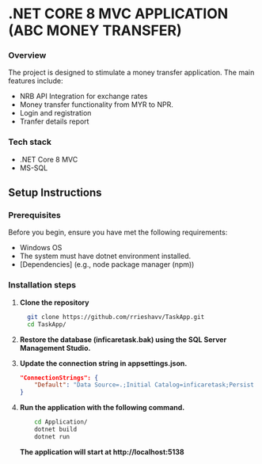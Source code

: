 # .NET CORE 8 MVC APPLICATION (ABC MONEY TRANSFER)

### Overview
The project is designed to stimulate a money transfer application. The main features include:
- NRB API Integration for exchange rates
- Money transfer functionality from MYR to NPR.
- Login and registration
- Tranfer details report

### Tech stack
- .NET Core 8 MVC
- MS-SQL


## Setup Instructions

### Prerequisites
Before you begin, ensure you have met the following requirements:
- Windows OS
- The system must have dotnet environment installed.
- [Dependencies] (e.g., node package manager (npm))

### Installation steps

1. **Clone the repository**
   ```bash
     git clone https://github.com/rrieshavv/TaskApp.git
     cd TaskApp/
   ```

2. **Restore the database (inficaretask.bak) using the SQL Server Management Studio.**
3. **Update the connection string in appsettings.json.**
    ```json
    "ConnectionStrings": {
        "Default": "Data Source=.;Initial Catalog=inficaretask;Persist Security Info=True;User ID=sa;Password=***;Encrypt=False;Trust Server Certificate=True"
    }
    ```
4. **Run the application with the following command.**
    ```bash
        cd Application/
        dotnet build
        dotnet run
    ```
      **The application will start at http://localhost:5138** 

